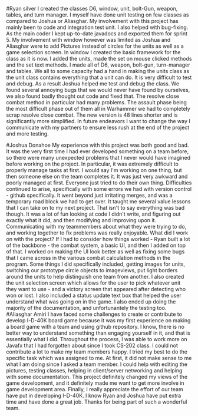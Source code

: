 #Ryan silver 
I created the classes D6, window, unit, bolt-Gun, weapon, tables, and turn manager. I myself have done unit testing on few classes as compared to Joshua or Aliasghar. My involvement with this project has mainly been to code and integration test unit. I also helped with bug-fixing. As the main coder I kept up-to-date javadocs and exported them for sprint 5. My involvement with window however was limited as Joshua and Aliasghar were to add Pictures instead of circles for the units as well as a game selection screen. 
In window I created the basic framework for the class as it is now. I added the units, made the set on mouse clicked methods and the set text methods. 
I made all of D6, weapon, bolt-gun, turn-manager and tables.
We all to some capacity had a hand in making the units class as the unit class contains everything that a unit can do. It is very difficult to test and debug. As a result Joshua helped me test and debug the class. We found several annoying bugs that we would never have found by ourselves, we also found badly thought out code and fixed that. The resolve close combat method in particular had many problems. The assault phase being the most difficult phase out of them all in Warhammer we had to completely scrap resolve close combat. The new version is 48 lines shorter and is significantly more simplified. 
In future endeavors I want to change the way I communicate with my partners to ensure less rush at the end of the project and more testing.  

#Joshua Donahoe
My experience with this project was both good and bad. It was the very first time I had ever developed something on a team before, so there were many unexpected problems that I never would have imagined before working on the project. In particular, it was extremely difficult to properly manage tasks at first. I would say I'm working on one thing, but then someone else on the team completes it. It was just very awkward and poorly managed at first. Everyone just tried to do their own thing. Difficulties continued to arise, specifically with some errors we had with version control - github specifically. It went beyond just irritating merges, and was a temporary road block we had to get over. It taught me several value lessons that I can take on to my next project. That isn't to say everything was bad though. It was a lot of fun looking at code I didn't write, and figuring out exactly what it did, and then modifying and improving upon it. Communicating with my teammembers about what they were trying to do, and working together to fix problems was really enjoyable. What did I work on with the project? If I had to consider how things worked - Ryan built a lot of the backbone - the combat system, a basic UI, and then I added on top of that. I worked on making the UI look better as well as fixing some bugs that I came across in the various combat calculation methods in the program. Some things I did specifically included, getting images for units, switching our prototype circle objects to imageviews, put light borders around the units to help distinguish one team from another. I also created the unit selection screen which allows for the user to pick whatever unit they want to use - and a victory screen that appeared after detecting who won or lost. I also included a status update text box that helped the user understand what was going on in the game. I also ended up doing the majority of the documentation, and unfortunantely the testing too.
#Aliasghar Amiri
I have faced some challenges to create or contribute to develop I-D-40K board game because it was my first experience on making a board game with a team and using github repository. I know, there is no better way to understand something than engaging yourself in it, and that is essentially what I did. Throughout the process, I was able to work more on Javafx that I had forgotten about since I took CS-202 class. I could not contribute a lot to make my team members happy. I tried my best to do the specific task which was assigned to me. At first, it did not make sense to me what I am doing since I asked a team member. I could help with editing the pictures, testing classes, helping in client/server networking and helping with some documentation. This project definitely changed my views of the game development, and it definitely made me want to get more involve in game development area. Finally, I really appreciate the effort of our team have put in developing I-D-40K. I know Ryan and Joshua have put extra time and have done a great job. Thanks for being part of such a wonderful team.
